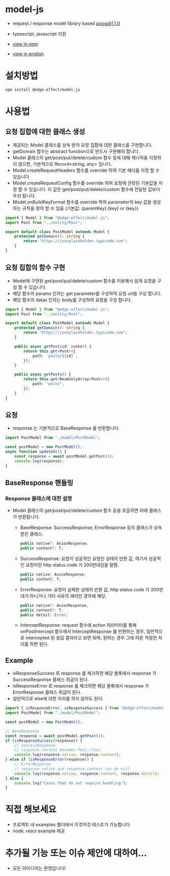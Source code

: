 # model-js

-   request / response model library based [axios@1.1.0](https://www.npmjs.com/package/axios)

-   typescript, javascript 지원

-   [view in npm](https://www.npmjs.com/package/@edge-effect/model-js)

-   [view in english](https://github.com/Team-EdgeEffect/model-js/blob/main/README.en-us.md)

# 설치방법

```bash
npm install @edge-effect/model-js
```

# 사용법

## 요청 집합에 대한 클래스 생성

-   제공되는 Model 클래스를 상속 받아 요청 집합에 대한 클래스를 구현합니다.
-   getDomain 함수는 abstract function으로 반드시 구현해야 합니다.
-   Model 클래스의 get/post/put/delete/custom 함수 등에 대해 제너릭을 지정하지 않으면, 기본적으로 Record<string, any> 입니다.
-   Model.createRequestHeaders 함수를 override 하여 기본 헤더를 지정 할 수 있습니다
-   Model.createRequestConfig 함수를 override 하여 요청에 관련된 기본값을 지정 할 수 있습니다. 이 값은 get/post/put/delete/custom 함수에 전달된 값보다 우선 됩니다.
-   Model.onBuildKeyFormat 함수를 override 하여 parameter의 key 값을 생성하는 규칙을 정의 할 수 있음 (기본값: {parentKey}.{key} or {key})

```typescript
import { Model } from "@edge-effect/model-js";
import Post from "../entity/Post";

export default class PostModel extends Model {
    protected getDomain(): string {
        return "https://jsonplaceholder.typicode.com";
    }
}
```

## 요청 집합의 함수 구현

-   Model에 구현된 get/post/put/delete/custom 함수를 이용해서 쉽게 요청을 구성 할 수 있습니다.
-   해당 함수의 params 인자는 get parameter를 구성하여 요청 url을 구성 합니다.
-   해당 함수의 datas 인자는 body를 구성하여 요청을 구성 합니다.

```typescript
import { Model } from "@edge-effect/model-js";
import Post from "../entity/Post";

export default class PostModel extends Model {
    protected getDomain(): string {
        return "https://jsonplaceholder.typicode.com";
    }

    public async getPost(id: number) {
        return this.get<Post>({
            path: `posts/${id}`,
        });
    }

    public async getPosts() {
        return this.get<ReadonlyArray<Post>>({
            path: "posts",
        });
    }
}
```

## 요청

-   response 는 기본적으로 BaseResponse 를 반환합니다.

```typescript
import PostModel from "./model/PostModel";

const postModel = new PostModel();
async function updateUi() {
    const response = await postModel.getPost(1);
    console.log(response);
}
```

## BaseResponse 핸들링

### Response 클래스에 대한 설명

-   Model 클래스의 get/post/put/delete/custom 함수 등을 호출하면 아래 클래스가 반환됩니다.

    -   BaseResponse: SuccessResponse, ErrorResponse 등의 클래스가 상속 받은 클래스.

        ```typescript
        public native?: AxiosResponse;
        public content?: T;
        ```

    -   SuccessResponse: 요청이 성공적인 요청인 상태의 반환 값, 여기서 성공적인 요청이란 http status code 가 200번대임을 말함.

        ```typescript
        public native: AxiosResponse;
        public content: T;
        ```

    -   ErrorResponse: 요청이 실패한 상태의 반환 값, http status code 가 200번대가 아니거나 기타 사유의 에러인 경우에 해당.

        ```typescript
        public native?: AxiosResponse;
        public content?: T;
        public detail: Error;
        ```

    -   InterceptResponse: request 함수에 action 파라미터를 통해 onPostIntercept 함수에서 InterceptResponse 를 반환하는 경우, 일반적으로 intercepted 된 응답 결과라고 보면 되며, 원하는 경우 그에 따른 적절한 처리를 하면 된다.

## Example

-   isResponseSuccess 로 response 를 체크하면 해당 블록에서 response 가 SuccessResponse 클래스 취급이 된다.
-   isResponseError 로 response 를 체크하면 해당 블록에서 response 가 ErrorResponse 클래스 취급이 된다.
-   일반적으로 else에 대한 처리를 하지 않아도 된다.

```typescript
import { isResponseError, isResponseSuccess } from "@edge-effect/model-js";
import PostModel from "./model/PostModel";

const postModel = new PostModel();

// BaseResponse
const response = await postModel.getPost(1);
if (isResponseSuccess(response)) {
    // SuccessResponse
    // response.content becomes Post.class
    console.log(response.native, response.content);
} else if (isResponseError(response)) {
    // ErrorResponse
    // response.native and response.content can be null
    console.log(response.native, response.content, response.detail);
} else {
    console.log("Cases that do not require handling");
}
```

# 직접 해보세요

-   프로젝트 내 examples 폴더에서 이것저것 테스트가 가능합니다
-   node, react example 제공

# 추가될 기능 또는 이슈 제안에 대하여...

-   모든 아이디어는 환영입니다!
